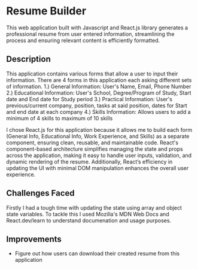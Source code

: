 # Resume Builder

This web application built with Javascript and React.js library generates a professional resume from user entered information, streamlining the process and ensuring relevant content is efficiently formatted. 

## Description
This application contains various forms that allow a user to input their information. There are 4 forms in this application each asking different sets of information. 
1.) General Information: User's Name, Email, Phone Number
2.) Educational Information: User's School, Degree/Program of Study, Start date and End date for Study period
3.) Practical Information: User's previous/current company, position, tasks at said position, dates for Start and end date at each company
4.) Skills Information: Allows users to add a minimum of 4 skills to maximum of 10 skills 

I chose React.js for this application because it allows me to build each form (General Info, Educational Info, Work Experience, and Skills) as a separate component, ensuring clean, reusable, and maintainable code. React's component-based architecture simplifies managing the state and props across the application, making it easy to handle user inputs, validation, and dynamic rendering of the resume. Additionally, React’s efficiency in updating the UI with minimal DOM manipulation enhances the overall user experience.

## Challenges Faced
Firstly I had a tough time with updating the state using array and object state variables. To tackle this I used Mozilla's MDN Web Docs and React.dev/learn to understand documenation and usage purposes. 

## Improvements
* Figure out how users can download their created resume from this application




